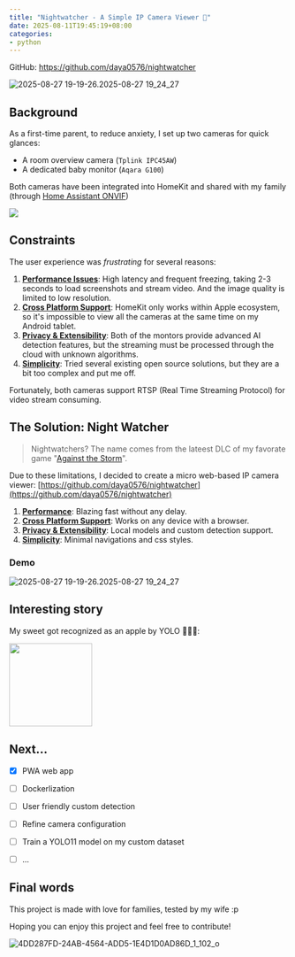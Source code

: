 ```yaml
---
title: "Nightwatcher - A Simple IP Camera Viewer 🦇"
date: 2025-08-11T19:45:19+08:00
categories:
- python
---
```


GitHub: https://github.com/daya0576/nightwatcher

![2025-08-27 19-19-26.2025-08-27 19_24_27](/images/blog/global/2025-08-27%2019-19-26.2025-08-27%2019_24_27.gif)


## Background

As a first-time parent, to reduce anxiety, I set up two cameras for quick glances:
- A room overview camera (`Tplink IPC45AW`)
- A dedicated baby monitor (`Aqara G100`)

Both cameras have been integrated into HomeKit and shared with my family (through [Home Assistant ONVIF](https://www.home-assistant.io/integrations/onvif/))

![](/images/blog/global/17549158473402.jpg)


## Constraints

The user experience was *frustrating* for several reasons:

1. <u>**Performance Issues**</u>: High latency and frequent freezing, taking 2-3 seconds to load screenshots and stream video. And the image quality is limited to low resolution.
2. <u>**Cross Platform Support**</u>: HomeKit only works within Apple ecosystem, so it's impossible to view all the cameras at the same time on my Android tablet.
3. <u>**Privacy & Extensibility**</u>: Both of the montors provide advanced AI detection features, but the streaming must be processed through the cloud with unknown algorithms.
4. <u>**Simplicity**</u>: Tried several existing open source solutions, but they are a bit too complex and put me off.

Fortunately, both cameras support RTSP (Real Time Streaming Protocol) for video stream consuming.


## The Solution: Night Watcher

> Nightwatchers? The name comes from the lateest DLC of my favorate game "[Against the Storm](https://store.steampowered.com/app/3725110/Against_the_Storm__Nightwatchers/)".

Due to these limitations, I decided to create a micro web-based IP camera viewer: [https://github.com/daya0576/nightwatcher](https://github.com/daya0576/nightwatcher)

1. <u>**Performance**</u>: Blazing fast without any delay.
2. <u>**Cross Platform Support**</u>: Works on any device with a browser.
3. <u>**Privacy & Extensibility**</u>: Local models and custom detection support.
4. <u>**Simplicity**</u>: Minimal navigations and css styles.

### Demo

![2025-08-27 19-19-26.2025-08-27 19_24_27](/images/blog/global/2025-08-27%2019-19-26.2025-08-27%2019_24_27.gif)


## Interesting story

My sweet got recognized as an apple by YOLO 🤣🤣🤣: 

<img width="150" src="/images/blog/global/IMG_2810.png"></img>


## Next...

- [x] PWA web app
- [ ] Dockerlization
- [ ] User friendly custom detection
- [ ] Refine camera configuration
- [ ] Train a YOLO11 model on my custom dataset 
- [ ] ...


## Final words

This project is made with love for families, tested by my wife :p 

Hoping you can enjoy this project and feel free to contribute!

![4DD287FD-24AB-4564-ADD5-1E4D1D0AD86D_1_102_o](/images/blog/global/4DD287FD-24AB-4564-ADD5-1E4D1D0AD86D_1_102_o.jpeg)
